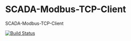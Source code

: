 # SCADA-Modbus-TCP-Client
SCADA-Modbus-TCP-Client

[![Build Status](https://travis-ci.org/JoaoV111/SCADA-Modbus-TCP-Client.svg?branch=master)](https://travis-ci.org/JoaoV111/SCADA-Modbus-TCP-Client)
